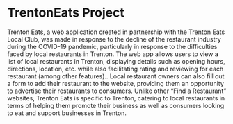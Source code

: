 # TrentonEats Project 
Trenton Eats, a web application created in partnership with the Trenton Eats Local Club, was made in response to the decline of the restaurant industry during the COVID-19 pandemic, particularly in response to the difficulties faced by local restaurants in Trenton. The web app allows users to view a list of local restaurants in Trenton, displaying details such as opening hours, directions, location, etc. while also facilitating rating and reviewing for each restaurant (among other features).. Local restaurant owners can also fill out a form to add their restaurant to the website, providing them an opportunity to advertise their restaurants to consumers. Unlike other “Find a Restaurant” websites, Trenton Eats is specific to Trenton, catering to local restaurants in terms of helping them promote their business  as well as consumers looking to eat and support businesses in Trenton.
